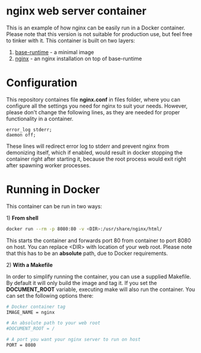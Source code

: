 # nginx web server container
This is an example of how nginx can be easily run in a Docker container. Please note that this version is not suitable for production use, but feel free to tinker with it. This container is built on two layers:

1) [base-runtime](https://hub.docker.com/r/baseruntime/baseruntime/) - a minimal image
2) [nginx](https://github.com/asamalik/module-nginx-master) - an nginx installation on top of base-runtime


# Configuration
This repository containes file **nginx.conf** in files folder, where you can configure all the settings you need for nginx to suit your needs. However, please don't change the following lines, as they are needed for proper functionality in a container.
```
error_log stderr;
daemon off;
```
These lines will redirect error log to stderr and prevent nginx from demonizing itself, which if enabled, would result in docker stopping the container right after starting it, because the root process would exit right after spawning worker processes.


# Running in Docker
This container can be run in two ways:

1\) **From shell**
```sh
docker run --rm -p 8080:80 -v <DIR>:/usr/share/nginx/html/
```
This starts the container and forwards port 80 from container to port 8080 on host. You can replace \<DIR> with location of your web root. Please note that this has to be an **absolute** path, due to Docker requirements. 

2\) **With a Makefile**

In order to simplify running the container, you can use a supplied Makefile. By default it will only build the image and tag it. If you set the **DOCUMENT_ROOT** variable, executing make will also run the container. You can set the following options there:
```sh
# Docker container tag
IMAGE_NAME = nginx

# An absolute path to your web root
#DOCUMENT_ROOT = /

# A port you want your nginx server to run on host
PORT = 8080
```
